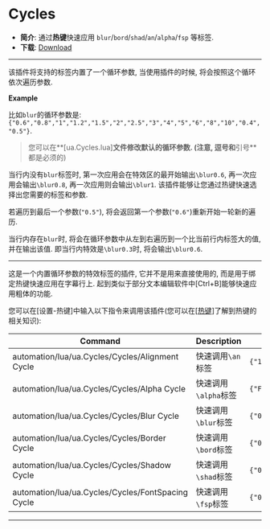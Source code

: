 # Cycles

- **简介**: 通过**热键**快速应用 `blur`/`bord`/`shad`/`an`/`alpha`/`fsp` 等标签.
- **下载**: [Download](https://github.com/unanimated/luaegisub/blob/master/ua.Cycles.lua) 

---

该插件将支持的标签内置了一个循环参数, 当使用插件的时候, 将会按照这个循环依次遍历参数. 

**Example**

比如`blur`的循环参数是:`{"0.6","0.8","1","1.2","1.5","2","2.5","3","4","5","6","8","10","0.4","0.5"}`. 

> 您可以在**[ua.Cycles.lua]**文件修改默认的循环参数. (注意, **逗号**和**引号**都是必须的)

当行内没有`blur`标签时, 第一次应用会在特效区的最开始输出`\blur0.6`, 再一次应用会输出`\blur0.8`, 再一次应用则会输出`\blur1`. 该插件能够让您通过热键快速选择出您需要的标签和参数. 

若遍历到最后一个参数(`"0.5"`), 将会返回第一个参数(`"0.6"`)重新开始一轮新的遍历. 

当行内存在`blur`时, 将会在循环参数中从左到右遍历到一个比当前行内标签大的值, 并在输出该值. 即当行内特效是`\blur0.3`时, 将会输出`\blur0.6`.

---

这是一个内置循环参数的特效标签的插件, 它并不是用来直接使用的, 而是用于绑定热键快速应用在字幕行上.  起到类似于部分文本编辑软件中[Ctrl+B]能够快速应用粗体的功能. 

您可以在[设置-热键]中输入以下指令来调用该插件(您可以在[[热键](https://aegi.vmoe.info/docs/3.2/Options/#section-13)]了解到热键的相关知识): 

| Command                                           | Description          | Cycles                                                       |
| ------------------------------------------------- | -------------------- | ------------------------------------------------------------ |
| automation/lua/ua.Cycles/Cycles/Alignment Cycle   | 快速调用`\an`标签    | `{"1","2","3","4","5","6","7","8","9"}`                      |
| automation/lua/ua.Cycles/Cycles/Alpha Cycle       | 快速调用`\alpha`标签 | `{"FF","00","10","30","60","80","A0","C0","E0"}`             |
| automation/lua/ua.Cycles/Cycles/Blur Cycle        | 快速调用`\blur`标签  | `{"0.6","0.8","1","1.2","1.5","2","2.5","3","4","5","6","8","10","0.4","0.5"}` |
| automation/lua/ua.Cycles/Cycles/Border Cycle      | 快速调用`\bord`标签  | `{"0","1","1.5","2","2.5","3","4","5","6","7","8","9","10","11","12","15","20"}` |
| automation/lua/ua.Cycles/Cycles/Shadow Cycle      | 快速调用`\shad`标签  | `{"0","1","1.5","2","2.5","3","4","5","6","7","8","9","10","11","12"}` |
| automation/lua/ua.Cycles/Cycles/FontSpacing Cycle | 快速调用`\fsp`标签   | `{"0","1","2","3","4","5","6","7","8","10","12","15","20","30"}` |

---

